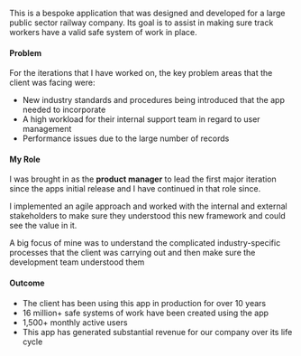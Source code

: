 This is a bespoke application that was designed and developed for a large public sector railway company. Its goal is to assist in making sure track workers have a valid safe system of work in place.

#### Problem

For the iterations that I have worked on, the key problem areas that the client was facing were:

- New industry standards and procedures being introduced that the app needed to incorporate
- A high workload for their internal support team in regard to user management
- Performance issues due to the large number of records

#### My Role

I was brought in as the **product manager** to lead the first major iteration since the apps initial release and I have continued in that role since.

I implemented an agile approach and worked with the internal and external stakeholders to make sure they understood this new framework and could see the value in it.

A big focus of mine was to understand the complicated industry-specific processes that the client was carrying out and then make sure the development team understood them

#### Outcome

- The client has been using this app in production for over 10 years
- 16 million+ safe systems of work have been created using the app
- 1,500+ monthly active users
- This app has generated substantial revenue for our company over its life cycle

